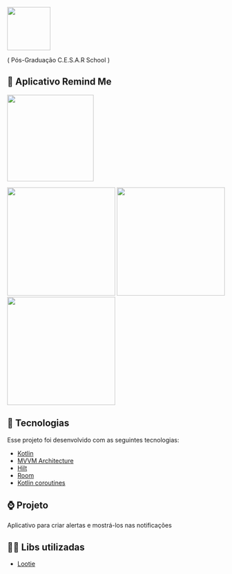<p float="left">
  
<img src="https://user-images.githubusercontent.com/32901063/118206851-c10e2f80-b439-11eb-8124-285d87ca1812.png" width="100">
</p>
 ( Pós-Graduação C.E.S.A.R School )
 
## 📱 Aplicativo Remind Me

<img src="https://user-images.githubusercontent.com/32901063/127831711-1f0d8cb2-a140-4c7b-b177-e4411fc7fd89.png" width="200">

<p float="left">
<img src="https://user-images.githubusercontent.com/32901063/127831943-f05eee54-6ec5-49c0-b035-67d20cea02a9.png" width="250">
<img src="https://user-images.githubusercontent.com/32901063/127832018-911b194f-835b-4828-ae8c-dbb6e5dd637a.png" width="250">
<img src="https://user-images.githubusercontent.com/32901063/127832148-beaeec61-089a-49ae-9702-a465eb3048f8.png" width="250">
</p>


## :rocket: Tecnologias
Esse projeto foi desenvolvido com as seguintes tecnologias:
- [Kotlin](https://kotlinlang.org/)
- [MVVM Architecture](https://developer.android.com/topic/libraries/architecture/viewmodel)
- [Hilt](https://developer.android.com/training/dependency-injection/hilt-android?hl=pt-br)
- [Room](https://developer.android.com/training/data-storage/room)
- [Kotlin coroutines](https://developer.android.com/kotlin/coroutines)


## ⌚ Projeto
Aplicativo para criar alertas e mostrá-los nas notificações


## 👨‍💻 Libs utilizadas
- [Lootie](https://github.com/airbnb/lottie-android)
